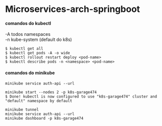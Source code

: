# Microservices-arch-springboot



#### comandos do kubectl

-A todos namespaces  
-n <namespace-name> kube-system (default do k8s)

```
$ kubectl get all
$ kubectl get pods -A -o wide
$ kubectl rollout restart deploy <pod-name>
$ kubectl describe pods -n <namespace> <pod-name>
```


#### comandos do minikube

```
minikube service auth-api --url

minikube start --nodes 2 -p k8s-garage474
$ Done! kubectl is now configured to use "k8s-garage474" cluster and "default" namespace by default

minikube tunnel
minikube service auth-api --url
minikube dashboard -p k8s-garage474
```